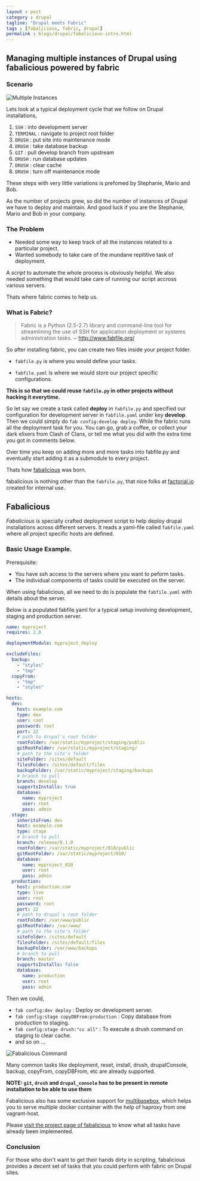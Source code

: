 ```yaml
---
layout : post
category : drupal
tagline: "Drupal meets Fabric"
tags : [fabalicious, fabric, drupal]
permalink : blogs/drupal/fabalicious-intro.html
---
```

## Managing multiple instances of Drupal using fabalicious powered by fabric

### Scenario

![Multiple Instances](/assets/images/Drupal-Instances-Map.png "Drupal instances across multiple servers for same project.")

Lets look at a typical deployment cycle that we follow on Drupal installations,

1. `SSH` : into development server
2. `TERMINAL` : navigate to project root folder
3. `DRUSH` : put site into maintenance mode
4. `DRUSH` : take database backup
5. `GIT` : pull develop branch from upstream
6. `DRUSH` : run database updates
7. `DRUSH` : clear cache
8. `DRUSH` : turn off maintenance mode

These steps with very little variations is prefomed by Stephanie, Mario and Bob.

As the number of projects grew, so did the number of instances of Drupal we have to deploy and maintain.
And good luck if you are the Stephanie, Mario and Bob in your company.

### The Problem

* Needed some way to keep track of all the instances related to a particular project.
* Wanted somebody to take care of the mundane repititive task of deployment.

A *script* to automate the whole process is obviously helpful. We also needed something that would take care of running our script accross various servers.

Thats where fabric comes to help us.

### What is Fabric?

>Fabric is a Python (2.5-2.7) library and command-line tool for streamlining the use of SSH for application deployment or systems administration tasks.
>~ http://www.fabfile.org/

So after installing fabric, you can create two files inside your project folder.

- `fabfile.py` is where you would define your tasks.

- `fabfile.yaml` is where we would store our project specific configurations.

__This is so that we could reuse `fabfile.py` in other projects without hacking it everytime.__

So let say we create a task called **deploy** in `fabfile.py` and specified our configuration for development server in `fabfile.yaml` under key **develop**. Then we could simply do `fab config:develop deploy`. While the fabric runs all the deployment task for you. You can go, grab a coffee, or collect your dark elixers from Clash of Clans, or tell me what you did with the extra time you got in comments below.

Over time you keep on adding more and more tasks into fabfile.py and eventually start adding it as a submodule to every project.

Thats how [fabalicious](https://github.com/factorial-io/fabalicious) was born.

fabalicious is nothing other than the `fabfile.py`, that nice folks at [factorial.io](http://factorial.io/) created for internal use.

## Fabalicious

*Fabalicious* is specially crafted deployment script to help deploy drupal installations across different servers. It reads a yaml-file called `fabfile.yaml` where all project specific hosts are defined.

### Basic Usage Example.

Prerequisite:

* You have ssh access to the servers where you want to peform tasks.
* The individual components of tasks could be executed on the server.

When using fabalicious, all we need to do is populate the `fabfile.yaml` with details about the server.

Below is a populated fabfile.yaml for a typical setup involving development, staging and production server.

```yaml
name: myproject
requires: 2.0

deploymentModule: myproject_deploy

excludeFiles:
  backup:
    - "styles"
    - "tmp"
  copyFrom:
    - "tmp"
    - "styles"

hosts:
  dev:
    host: example.com
    type: dev
    user: root
    password: root
    port: 22
    # path to drupal's root folder
    rootFolder: /var/static/myproject/staging/public
    gitRootFolder: /var/static/myproject/staging/
    # path to the site's folder
    siteFolder: /sites/default
    filesFolder: /sites/default/files
    backupFolder: /var/static/myproject/staging/backups
    # branch to pull
    branch: develop
    supportsInstalls: true
    database:
      name: myproject
      user: root
      pass: admin
  stage:
    inheritsFrom: dev
    host: example.com
    type: stage
    # branch to pull
    branch: release/0.1.0
    rootFolder: /var/static/myproject/010/public
    gitRootFolder: /var/static/myproject/010/
    database:
      name: myproject_010
      user: root
      pass: admin
  production:
    host: production.com
    type: live
    user: root
    password: root
    port: 22
    # path to drupal's root folder
    rootFolder: /var/www/public
    gitRootFolder: /var/www/
    # path to the site's folder
    siteFolder: /sites/default
    filesFolder: /sites/default/files
    backupFolder: /var/www/backups
    # branch to pull
    branch: master
    supportsInstalls: false
    database:
      name: production
      user: root
      pass: admin
```

Then we could,

* `fab config:dev deploy` : Deploy on development server.
* `fab config:stage copyDBFrom:production` : Copy database from production to staging.
* `fab config:stage drush:"cc all"` : To execute a drush command on staging to clear cache.
* and so on ...

![Fabalicious Command](/assets/images/fabalicious-command-breakdown.png "Fabalicious command structure.")

Many common tasks like deployment, reset, install, drush, drupalConsole, backup, copyFrom, copyDBFrom, etc are already supported.

__NOTE: `git`, `drush` and `drupal_console` has to be present in remote installation to be able to use them__

Fabalicious also has some exclusive support for [multibasebox](https://github.com/factorial-io/multibasebox), which helps you to serve multiple docker container with the help of haproxy from one vagrant-host.


Please [visit the project page of fabalicious](https://github.com/factorial-io/fabalicious) to know what all tasks have already been implemented.

### Conclusion

For those who don't want to get their hands dirty in scripting, fabalicious provides a decent set of tasks that you could perform with fabric on Drupal sites.
